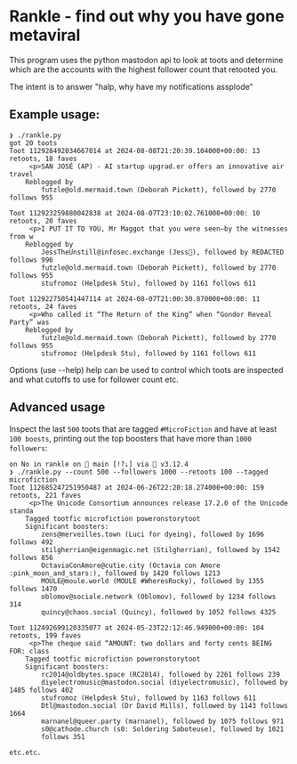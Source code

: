 # Rankle - find out why you have gone metaviral

This program uses the python mastodon api to look at toots and determine which are the 
accounts with the highest follower count that retooted you.

The intent is to answer "halp, why have my notifications assplode"

## Example usage:

```
❯ ./rankle.py
got 20 toots
Toot 112928492034667014 at 2024-08-08T21:20:39.104000+00:00: 13 retoots, 18 faves
     <p>SAN JOSÉ (AP) - AI startup upgrad.er offers an innovative air travel
    Reblogged by
        futzle@old.mermaid.town (Deborah Pickett), followed by 2770 follows 955

Toot 112923259880042838 at 2024-08-07T23:10:02.761000+00:00: 10 retoots, 20 faves
     <p>I PUT IT TO YOU, Mr Maggot that you were seen—by the witnesses from w
    Reblogged by
        JessTheUnstill@infosec.exchange (Jess👾), followed by REDACTED follows 996
        futzle@old.mermaid.town (Deborah Pickett), followed by 2770 follows 955
        stufromoz (Helpdesk Stu), followed by 1161 follows 611

Toot 112922750541447114 at 2024-08-07T21:00:30.870000+00:00: 11 retoots, 24 faves
     <p>Who called it “The Return of the King” when “Gondor Reveal Party” was
    Reblogged by
        futzle@old.mermaid.town (Deborah Pickett), followed by 2770 follows 955
        stufromoz (Helpdesk Stu), followed by 1161 follows 611
```

Options (use --help) help can be used to control which toots are inspected and what cutoffs
to use for follower count etc.

## Advanced usage

Inspect the last `500` toots that are tagged `#MicroFiction` and have at
least `100 boosts`, printing out the top boosters that have more than
`1000 followers`:

```
on No in rankle on  main [!?⇣] via 🐍 v3.12.4
❯ ./rankle.py --count 500 --followers 1000 --retoots 100 --tagged microfiction
Toot 112685247251950487 at 2024-06-26T22:20:18.274000+00:00: 159 retoots, 221 faves
     <p>The Unicode Consortium announces release 17.2.0 of the Unicode standa
    Tagged tootfic microfiction poweronstorytoot
    Significant boosters:
        zens@merveilles.town (Luci for dyeing), followed by 1696 follows 492
        stilgherrian@eigenmagic.net (Stilgherrian), followed by 1542 follows 856
        OctaviaConAmore@cutie.city (Octavia con Amore :pink_moon_and_stars:), followed by 1420 follows 1213
        MOULE@moule.world (MOULE #WheresRocky), followed by 1355 follows 1470
        oblomov@sociale.network (Oblomov), followed by 1234 follows 314
        quincy@chaos.social (Quincy), followed by 1052 follows 4325

Toot 112492699120335077 at 2024-05-23T22:12:46.949000+00:00: 104 retoots, 199 faves
     <p>The cheque said “AMOUNT: two dollars and forty cents BEING FOR: class
    Tagged tootfic microfiction poweronstorytoot
    Significant boosters:
        rc2014@oldbytes.space (RC2014), followed by 2261 follows 239
        diyelectromusic@mastodon.social (diyelectromusic), followed by 1485 follows 402
        stufromoz (Helpdesk Stu), followed by 1163 follows 611
        Dtl@mastodon.social (Dr David Mills), followed by 1143 follows 1664
        marnanel@queer.party (marnanel), followed by 1075 follows 971
        s0@cathode.church (s0: Soldering Saboteuse), followed by 1021
		follows 351
		
etc.etc.		
```
